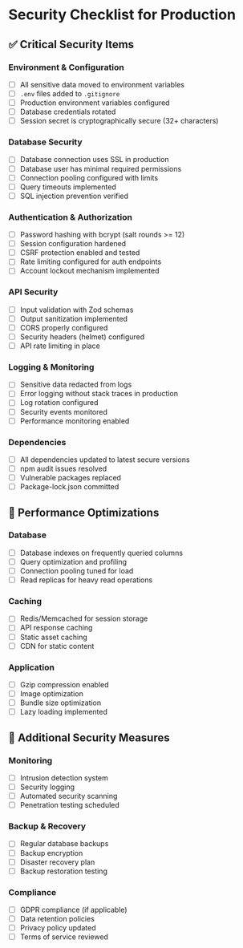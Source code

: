 # Security Checklist for Production

## ✅ Critical Security Items

### Environment & Configuration
- [ ] All sensitive data moved to environment variables
- [ ] `.env` files added to `.gitignore`
- [ ] Production environment variables configured
- [ ] Database credentials rotated
- [ ] Session secret is cryptographically secure (32+ characters)

### Database Security
- [ ] Database connection uses SSL in production
- [ ] Database user has minimal required permissions
- [ ] Connection pooling configured with limits
- [ ] Query timeouts implemented
- [ ] SQL injection prevention verified

### Authentication & Authorization
- [ ] Password hashing with bcrypt (salt rounds >= 12)
- [ ] Session configuration hardened
- [ ] CSRF protection enabled and tested
- [ ] Rate limiting configured for auth endpoints
- [ ] Account lockout mechanism implemented

### API Security
- [ ] Input validation with Zod schemas
- [ ] Output sanitization implemented
- [ ] CORS properly configured
- [ ] Security headers (helmet) configured
- [ ] API rate limiting in place

### Logging & Monitoring
- [ ] Sensitive data redacted from logs
- [ ] Error logging without stack traces in production
- [ ] Log rotation configured
- [ ] Security events monitored
- [ ] Performance monitoring enabled

### Dependencies
- [ ] All dependencies updated to latest secure versions
- [ ] npm audit issues resolved
- [ ] Vulnerable packages replaced
- [ ] Package-lock.json committed

## 🔧 Performance Optimizations

### Database
- [ ] Database indexes on frequently queried columns
- [ ] Query optimization and profiling
- [ ] Connection pooling tuned for load
- [ ] Read replicas for heavy read operations

### Caching
- [ ] Redis/Memcached for session storage
- [ ] API response caching
- [ ] Static asset caching
- [ ] CDN for static content

### Application
- [ ] Gzip compression enabled
- [ ] Image optimization
- [ ] Bundle size optimization
- [ ] Lazy loading implemented

## 🚨 Additional Security Measures

### Monitoring
- [ ] Intrusion detection system
- [ ] Security logging
- [ ] Automated security scanning
- [ ] Penetration testing scheduled

### Backup & Recovery
- [ ] Regular database backups
- [ ] Backup encryption
- [ ] Disaster recovery plan
- [ ] Backup restoration testing

### Compliance
- [ ] GDPR compliance (if applicable)
- [ ] Data retention policies
- [ ] Privacy policy updated
- [ ] Terms of service reviewed